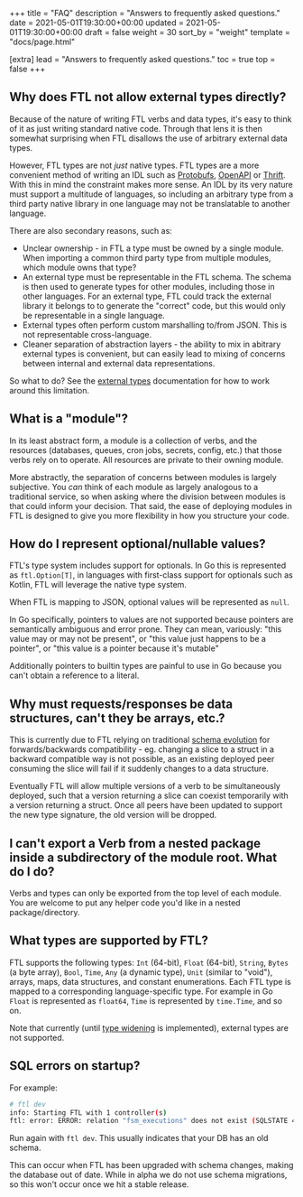 +++
title = "FAQ"
description = "Answers to frequently asked questions."
date = 2021-05-01T19:30:00+00:00
updated = 2021-05-01T19:30:00+00:00
draft = false
weight = 30
sort_by = "weight"
template = "docs/page.html"

[extra]
lead = "Answers to frequently asked questions."
toc = true
top = false
+++

## Why does FTL not allow external types directly?

Because of the nature of writing FTL verbs and data types, it's easy to think of it as just writing standard native code. Through that lens it is then somewhat surprising when FTL disallows the use of arbitrary external data types.

However, FTL types are not _just_ native types. FTL types are a more convenient method of writing an IDL such as [Protobufs](https://protobuf.dev/), [OpenAPI](https://www.openapis.org/) or [Thrift](https://thrift.apache.org/). With this in mind the constraint makes more sense. An IDL by its very nature must support a multitude of languages, so including an arbitrary type from a third party native library in one language may not be translatable to another language.

There are also secondary reasons, such as:

- Unclear ownership - in FTL a type must be owned by a single module. When importing a common third party type from multiple modules, which module owns that type?
- An external type must be representable in the FTL schema. The schema is then used to generate types for other modules, including those in other languages. For an external type, FTL could track the external library it belongs to to generate the "correct" code, but this would only be representable in a single language.
- External types often perform custom marshalling to/from JSON. This is not representable cross-language.
- Cleaner separation of abstraction layers - the ability to mix in abitrary external types is convenient, but can easily lead to mixing of concerns between internal and external data representations.

So what to do? See the [external types](https://tbd54566975.github.io/ftl/docs/reference/externaltypes/) documentation
for how to work around this limitation.

## What is a "module"?

In its least abstract form, a module is a collection of verbs, and the resources (databases, queues, cron jobs, secrets, config, etc.) that those verbs rely on to operate. All resources are private to their owning module.

More abstractly, the separation of concerns between modules is largely subjective. You _can_ think of each module as largely analogous to a traditional service, so when asking where the division between modules is that could inform your decision. That said, the ease of deploying modules in FTL is designed to give you more flexibility in how you structure your code.

## How do I represent optional/nullable values?

FTL's type system includes support for optionals. In Go this is represented as `ftl.Option[T]`, in languages with first-class support for optionals such as Kotlin, FTL will leverage the native type system.

When FTL is mapping to JSON, optional values will be represented as `null`.

In Go specifically, pointers to values are not supported because pointers are semantically ambiguous and error prone. They can mean, variously: "this value may or may not be present", or "this value just happens to be a pointer", or "this value is a pointer because it's mutable"

Additionally pointers to builtin types are painful to use in Go because you can't obtain a reference to a literal.

## Why must requests/responses be data structures, can't they be arrays, etc.?

This is currently due to FTL relying on traditional [schema evolution](https://softwaremill.com/schema-evolution-protobuf-scalapb-fs2grpc/) for forwards/backwards compatibility - eg. changing a slice to a struct in a backward compatible way is not possible, as an existing deployed peer consuming the slice will fail if it suddenly changes to a data structure.

Eventually FTL will allow multiple versions of a verb to be simultaneously deployed, such that a version returning a slice can coexist temporarily with a version returning a struct. Once all peers have been updated to support the new type signature, the old version will be dropped.

## I can't export a Verb from a nested package inside a subdirectory of the module root. What do I do?

Verbs and types can only be exported from the top level of each module. You are welcome to put any helper code you'd like in a nested package/directory.

## What types are supported by FTL?

FTL supports the following types: `Int` (64-bit), `Float` (64-bit), `String`, `Bytes` (a byte array), `Bool`, `Time`, `Any` (a dynamic type), `Unit` (similar to "void"), arrays, maps, data structures, and constant enumerations. Each FTL type is mapped to a corresponding language-specific type. For example in Go `Float` is represented as `float64`, `Time` is represented by `time.Time`, and so on.

Note that currently (until [type widening](https://github.com/block/ftl/issues/1296) is implemented), external types are not supported.

## SQL errors on startup?

For example:

```bash
# ftl dev                                                                                            ~/src/ftl
info: Starting FTL with 1 controller(s)
ftl: error: ERROR: relation "fsm_executions" does not exist (SQLSTATE 42P01)
```

Run again with `ftl dev`. This usually indicates that your DB has an old schema.

This can occur when FTL has been upgraded with schema changes, making the database out of date. While in alpha we do not use schema migrations, so this won't occur once we hit a stable release.
